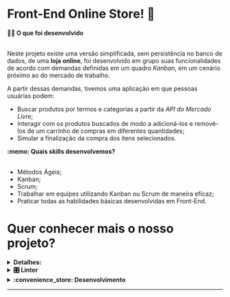 # Front-End Online Store! :department_store:

  <summary><strong>👨‍💻 O que foi desenvolvido</strong></summary><br />

  Neste projeto existe uma versão simplificada, sem persistência no banco de dados, de uma **loja online**, foi desenvolvido em grupo suas funcionalidades de acordo com demandas definidas em um quadro _Kanban_, em um cenário próximo ao do mercado de trabalho.
  
  A partir dessas demandas, tivemos uma aplicação em que pessoas usuárias podem:
  - Buscar produtos por termos e categorias a partir da _API do Mercado Livre_;
  - Interagir com os produtos buscados de modo a adicioná-los e removê-los de um carrinho de compras em diferentes quantidades;
  - Simular a finalização da compra dos itens selecionados.
  
  <summary><strong>:memo: Quais skills desenvolvemos? </strong></summary><br />

  * Métodos Ágeis;
  * Kanban;
  * Scrum;
  * Trabalhar em equipes utilizando Kanban ou Scrum de maneira eficaz;
  * Praticar todas as habilidades básicas desenvolvidas em Front-End.

# Quer conhecer mais o nosso projeto?

<details>
  <summary><strong>Detalhes:</strong></summary><br />

  1. Clone o repositório

  - Use o comando: `git@github.com:rodriguestg/gabriel-rodrigues-g25-frontend-online-store.git`.
  - Entre na pasta do repositório que você acabou de clonar:
    - `cd gabriel-rodrigues-g25-frontend-online-store.git`

  2. Instale as dependências

  - `npm install`.
  
</details>

<details>
  <summary><strong>🎛 Linter</strong></summary><br />

O [ESLint](https://eslint.org/) foi utilizado para fazer a análise estática do código garantindo a sua qualidade de forma a tê-lo mais legível, de mais fácil manutenção e seguindo as boas práticas de desenvolvimento. 

</details>
  
<details>
  <summary><strong>:convenience_store: Desenvolvimento </strong></summary><br />

  ### Documentação da API do Mercado Livre

  A página _web_ consome os dados de uma API do _Mercado Livre_ para realizar buscas de itens da loja online.
  Para realizar essas buscas, consultamos os seguintes _endpoints_:

  - Para listar as categorias disponíveis:
    - Endpoint: https://api.mercadolibre.com/sites/MLB/categories
  - Para buscar por itens por termo:
    - Endpoint: https://api.mercadolibre.com/sites/MLB/search?q=$QUERY
  - Para buscar itens por categoria:
    - Endpoint: https://api.mercadolibre.com/sites/MLB/search?category=$CATEGORY_ID
    - Endpoint: https://api.mercadolibre.com/sites/MLB/search?category=$CATEGORY_ID&q=$QUERY
  - Para buscar detalhes de um item especifico:
    - Endpoint: https://api.mercadolibre.com/items/$PRODUCT_ID

</details>

---

<!-- Olá, Tryber!
Esse é apenas um arquivo inicial para o README do seu projeto no qual você pode customizar e reutilizar todas as vezes que for executar o trybe-publisher.

Para deixá-lo com a sua cara, basta alterar o seguinte arquivo da sua máquina: ~/.student-repo-publisher/custom/_NEW_README.md

É essencial que você preencha esse documento por conta própria, ok?
Não deixe de usar nossas dicas de escrita de README de projetos, e deixe sua criatividade brilhar!
:warning: IMPORTANTE: você precisa deixar nítido:
- quais arquivos/pastas foram desenvolvidos por você; 
- quais arquivos/pastas foram desenvolvidos por outra pessoa estudante;
- quais arquivos/pastas foram desenvolvidos pela Trybe.
-->

